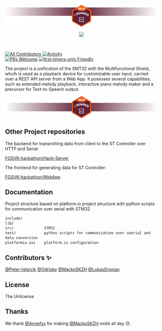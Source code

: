 ![image](.template_images/Top.png)

<p align="center">
  <a href="https://hackkosice.com">
    <img src="https://github.com/hackkosice/i-demoed-hk24/assets/41269745/156db290-9b9f-47b3-9268-3c7381081144" height="300px">
  </a>
</p>

&nbsp;


[![All Contributors](https://img.shields.io/github/contributors/FGSVK-hackathon/fortisimm0-hk24?style=flat-square)](https://github.com/FGSVK-hackathon/fortisimm0-hk24/graphs/contributors)
[![Activity](https://img.shields.io/github/commit-activity/m/FGSVK-hackathon/fortisimm0-hk24?style=flat-square)](https://github.com/FGSVK-hackathon/fortisimm0-hk24/pulse)  
[![PRs Welcome](https://img.shields.io/badge/PRs-welcome-brightgreen.svg?style=flat-square)](http://makeapullrequest.com)
[![first-timers-only Friendly](https://img.shields.io/badge/first--timers--only-friendly-blue.svg)](http://www.firsttimersonly.com/)



The project is a unification of the SMT32 with the Multifunctional Shield, whcih is used as a playback device for customizable user input, carried over a REST API server from a Web App. It posesses several capabilities, such as extended melody playback, interactive piano melody maker and a precursor for Text-to-Speech output.

![image](.template_images/Mid.png)


## Other Project repositories

The backend for transmitting data from client to the ST Controller over HTTP and Serial:

[FGSVK-hackathon/Hack-Server](https://github.com/FGSVK-hackathon/Hack-Server)

The frontend for generating data for ST Controller:

[FGSVK-hackathon/WebApp](https://github.com/FGSVK-hackathon/WebApp)

## Documentation
Project structure based on platform.io project structure with python scripts for communication over serial with STM32

```
include/
lib/
src/              STM32
test/             python scripts for communication over seerial and data conversion
platformio.ini    platform.io configuration
```


## Contributors ✨

[@Peter-Iglarcik](https://www.github.com/Peter-Iglarcik)
[@Odrisko](https://www.github.com/Ondrisko)
[@MackoSKZH](https://www.github.com/MackoSKZH)
[@LukasDrsman](https://www.github.com/LukasDrsman)



## License
The Unlicense

## Thanks
We thank [@Annefxx](https://www.github.com/Annefxx) for making [@MackoSKZH](https://www.github.com/MackoSKZH) smile all day 😊.

